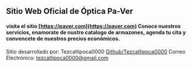 ## Sitio Web Oficial de Óptica Pa-Ver

#### visita el sitio [https://paver.com](https://paver.com) Conoce nuestros servicios, enamorate de nustro catalogo de armazones, agenda tu cita y convencete de nuestros precios económicos.

Sitio desarrollado por:
    Tezcatlipoca0000
    [Github/Tezcatlipoca0000](https://github.com/Tezcatlipoca0000)
    Correo Electrónico: tezcatlipoca0000@gmail.com
